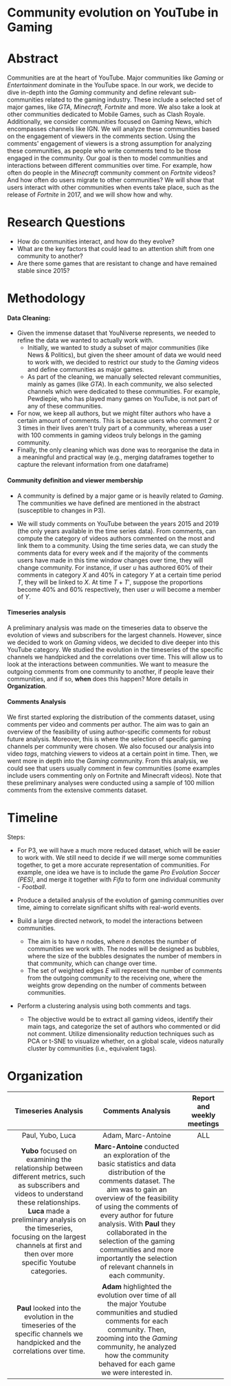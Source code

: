 # Community evolution on YouTube in Gaming

# Abstract
Communities are at the heart of YouTube. Major communities like _Gaming_ or _Entertainment_ dominate in the YouTube space. In our work, we decide to dive in-depth into the _Gaming_ community and define relevant sub-communities related to the gaming industry. These include a selected set of major games, like _GTA, Minecraft, Fortnite_ and more. We also take a look at other communities dedicated to Mobile Games, such as Clash Royale. Additionally, we consider communities focused on Gaming News, which encompasses channels like IGN. We will analyze these communities based on the engagement of viewers in the comments section. Using the comments' engagement of viewers is a strong assumption for analyzing these communities, as people who write comments tend to be those engaged in the community. Our goal is then to model communities and interactions between different communities over time. For example, how often do people in the _Minecraft_ community comment on _Fortnite_ videos? And how often do users migrate to other communities? We will show that users interact with other communities when events take place, such as the release of _Fortnite_ in 2017, and we will show how and why.

# Research Questions
- How do communities interact, and how do they evolve?
- What are the key factors that could lead to an attention shift from one community to another?
- Are there some games that are resistant to change and have remained stable since 2015?

# Methodology

#### Data Cleaning: 
- Given the immense dataset that YouNiverse represents, we needed to refine the data we wanted to actually work with.
    - Initially, we wanted to study a subset of major communities (like News & Politics), but given the sheer amount of data we would need to work with, we decided to restrict our study to the _Gaming_ videos and define communities as major games.
    - As part of the cleaning, we manually selected relevant communities, mainly as games (like _GTA_). In each community, we also selected channels which were dedicated to these communities. For example, Pewdiepie, who has played many games on YouTube, is not part of any of these communities.
- For now, we keep all authors, but we might filter authors who have a certain amount of comments. This is because users who comment 2 or 3 times in their lives aren't truly part of a community, whereas a user with $100$ comments in gaming videos truly belongs in the gaming community.
- Finally, the only cleaning which was done was to reorganise the data in a meaningful and practical way (e.g., merging dataframes together to capture the relevant information from one dataframe)

#### Community definition and viewer membership
- A community is defined by a major game or is heavily related to _Gaming_. The communities we have defined are mentioned in the abstract (susceptible to changes in P3).

- We will study comments on YouTube between the years 2015 and 2019 (the only years available in the time series data). From comments, can compute the category of videos authors commented on the most and link them to a community. Using the time series data, we can study the comments data for every week and if the majority of the comments users have made in this time window changes over time, they will change community. For instance, if user $u$ has authored 60% of their comments in category $X$ and 40% in category $Y$ at a certain time period $T$, they will be linked to $X$. At time $T+T'$, suppose the proportions become 40% and 60% respectively, then user $u$ will become a member of $Y$.
#### Timeseries analysis
A preliminary analysis was made on the timeseries data to observe the evolution of views and subscribers for the largest channels. However, since we decided to work on _Gaming_ videos, we decided to dive deeper into this YouTube category. We studied the evolution in the timeseries of the specific channels we handpicked and the correlations over time. This will allow us to look at the interactions between communities. We want to measure the outgoing comments from one community to another, if people leave their communities, and if so, __when__ does this happen? More details in __Organization__.

#### Comments Analysis
We first started exploring the distribution of the comments dataset, using comments per video and comments per author. The aim was to gain an overview of the feasibility of using author-specific comments for robust future analysis. Moreover, this is where the selection of specific gaming channels per community were chosen.
We also focused our analysis into video _tags_, matching viewers to videos at a certain point in time. Then, we went more in depth into the _Gaming_ community. From this analysis, we could see that users usually comment in few communities (some examples include users commenting only on Fortnite and Minecraft videos). Note that these preliminary analyses were conducted using a sample of 100 million comments from the extensive comments dataset.
  
# Timeline
Steps:
- For P3, we will have a much more reduced dataset, which will be easier to work with. We still need to decide if we will merge some communities together, to get a more accurate representation of communities. For example, one idea we have is to include the game _Pro Evolution Soccer (PES)_, and merge it together with _Fifa_ to form one individual community - _Football_.
- Produce a detailed analysis of the evolution of gaming communities over time, aiming to correlate significant shifts with real-world events.
- Build a large directed network, to model the interactions between communities.
    - The aim is to have $n$ nodes, where $n$ denotes the number of communities we work with. The nodes will be designed as bubbles, where the size of the bubbles designates the number of members in that community, which can change over time.
    - The set of weighted edges $E$ will represent the number of comments from the outgoing community to the receiving one, where the weights grow depending on the number of comments between communities. 
      
- Perform a clustering analysis using both comments and tags.
    - The objective would be to extract all gaming videos, identify their main tags, and categorize the set of authors who commented or did not comment. Utilize dimensionality reduction techniques such as PCA or t-SNE to visualize whether, on a global scale, videos naturally cluster by communities (i.e., equivalent tags).


# Organization
|  Timeseries Analysis    |  Comments Analysis    |  Report and weekly meetings    |
|:-------------------------:|:-----------:|:-------------:|
|  Paul, Yubo, Luca | Adam, Marc-Antoine| ALL|
| __Yubo__ focused on examining the relationship between different metrics, such as subscribers and videos to understand these relationships. __Luca__ made a preliminary analysis on the timeseries, focusing on the largest channels at first and then over more specific Youtube categories.|__Marc-Antoine__ conducted an exploration of the basic statistics and data distribution of the comments dataset. The aim was to gain an overview of the feasibility of using the comments of every author for future analysis. With __Paul__ they collaborated in the selection of the gaming communities and more importantly the selection of relevant channels in each community.
|  __Paul__ looked into the evolution in the timeseries of the specific channels we handpicked and the correlations over time.| __Adam__ highlighted the evolution over time of all the major Youtube communities and studied comments for each community. Then, zooming into the _Gaming_ community, he analyzed how the community behaved for each game we were interested in.| |

